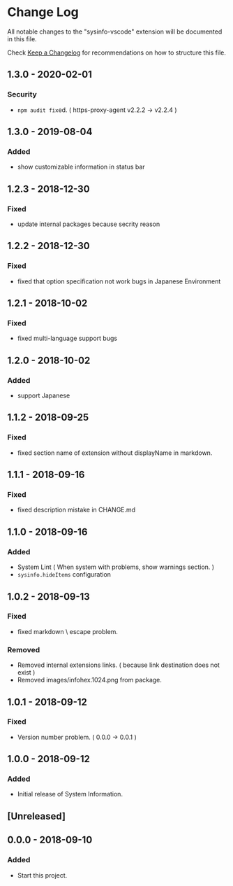 # Change Log

All notable changes to the "sysinfo-vscode" extension will be documented in this file.

Check [Keep a Changelog](http://keepachangelog.com/) for recommendations on how to structure this file.

## 1.3.0 - 2020-02-01

### Security

- `npm audit fix`ed. ( https-proxy-agent v2.2.2 -> v2.2.4 )

## 1.3.0 - 2019-08-04

### Added

- show customizable information in status bar

## 1.2.3 - 2018-12-30

### Fixed

- update internal packages because secrity reason

## 1.2.2 - 2018-12-30

### Fixed

- fixed that option specification not work bugs in Japanese Environment

## 1.2.1 - 2018-10-02

### Fixed

- fixed multi-language support bugs

## 1.2.0 - 2018-10-02

### Added

- support Japanese

## 1.1.2 - 2018-09-25

### Fixed

- fixed section name of extension without displayName in markdown.

## 1.1.1 - 2018-09-16

### Fixed

- fixed description mistake in CHANGE.md

## 1.1.0 - 2018-09-16

### Added

- System Lint ( When system with problems, show warnings section. )
- `sysinfo.hideItems` configuration

## 1.0.2 - 2018-09-13

### Fixed

- fixed markdown \\ escape problem.

### Removed

- Removed internal extensions links. ( because link destination does not exist )
- Removed images/infohex.1024.png from package.

## 1.0.1 - 2018-09-12

### Fixed

- Version number problem. ( 0.0.0 → 0.0.1 )

## 1.0.0 - 2018-09-12

### Added

- Initial release of System Information.

## [Unreleased]

## 0.0.0 - 2018-09-10

### Added

- Start this project.
